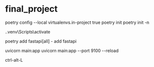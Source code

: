 # final_project

poetry config --local virtualenvs.in-project true poetry init
poetry init -n

.\.venv\Scripts\activate

poetry add fastapi[all]  - add fastapi

uvicorn main:app
uvicorn main:app --port 9100 --reload


ctrl-alt-L 
